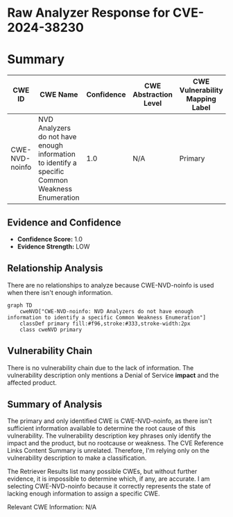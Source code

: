 # Raw Analyzer Response for CVE-2024-38230

# Summary
| CWE ID          | CWE Name                                                                 | Confidence | CWE Abstraction Level | CWE Vulnerability Mapping Label | CWE-Vulnerability Mapping Notes |
|-----------------|--------------------------------------------------------------------------|------------|-----------------------|---------------------------------|-----------------------------------|
| CWE-NVD-noinfo  | NVD Analyzers do not have enough information to identify a specific Common Weakness Enumeration | 1.0        | N/A                   | Primary                           | N/A                               |

## Evidence and Confidence

*   **Confidence Score:** 1.0
*   **Evidence Strength:** LOW

## Relationship Analysis
There are no relationships to analyze because CWE-NVD-noinfo is used when there isn't enough information.

```mermaid
graph TD
    cweNVD["CWE-NVD-noinfo: NVD Analyzers do not have enough information to identify a specific Common Weakness Enumeration"]
    classDef primary fill:#f96,stroke:#333,stroke-width:2px
    class cweNVD primary
```

## Vulnerability Chain
There is no vulnerability chain due to the lack of information. The vulnerability description only mentions a Denial of Service **impact** and the affected product.

## Summary of Analysis
The primary and only identified CWE is CWE-NVD-noinfo, as there isn't sufficient information available to determine the root cause of this vulnerability. The vulnerability description key phrases only identify the impact and the product, but no rootcause or weakness. The CVE Reference Links Content Summary is unrelated. Therefore, I'm relying only on the vulnerability description to make a classification.

The Retriever Results list many possible CWEs, but without further evidence, it is impossible to determine which, if any, are accurate.
I am selecting CWE-NVD-noinfo because it correctly represents the state of lacking enough information to assign a specific CWE.

Relevant CWE Information:
N/A